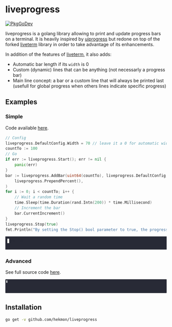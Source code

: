 # liveprogress
[![PkgGoDev](https://pkg.go.dev/badge/github.com/hekmon/liveprogress)](https://pkg.go.dev/github.com/hekmon/liveprogress)

liveprogress is a golang library allowing to print and update progress bars on a terminal. It is heavily inspired by [uiprogress](https://github.com/gosuri/uiprogress) but redone on top of the forked [liveterm](https://github.com/hekmon/liveterm) library in order to take advantage of its enhancements.

In addition of the features of [liveterm](https://github.com/hekmon/liveterm), it also adds:
* Automatic bar length if its `width` is 0
* Custom (dynamic) lines that can be anything (not necessarly a progress bar)
* Main line concept: a bar or a custom line that will always be printed last (usefull for global progress when others lines indicate specific progress)

## Examples

### Simple

Code available [here](examples/simple/main.go).

```go
// Config
liveprogress.DefaultConfig.Width = 70 // leave it a 0 for automatic width
countTo := 100
// Go
if err := liveprogress.Start(); err != nil {
	panic(err)
}
bar := liveprogress.AddBar(uint64(countTo), liveprogress.DefaultConfig,
	liveprogress.PrependPercent(),
)
for i := 0; i < countTo; i++ {
	// Wait a random time
	time.Sleep(time.Duration(rand.Intn(200)) * time.Millisecond)
	// Increment the bar
	bar.CurrentIncrement()
}
liveprogress.Stop(true)
fmt.Println("By setting the Stop() bool parameter to true, the progress bar is cleared at stop.")
```

![Simple example output animation](https://github.com/hekmon/liveprogress/blob/main/examples/simple/record.gif?raw=true)

### Advanced

See full source code [here](examples/advanced/main.go).

![Advanced example output animation](https://github.com/hekmon/liveprogress/blob/main/examples/advanced/record.gif?raw=true)

## Installation

```bash
go get -v github.com/hekmon/liveprogress
```
